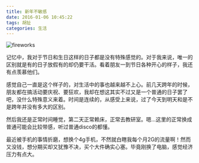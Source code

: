 ```yaml
---
title: 新年不敏感
date: 2016-01-06 10:45:22
tags: 胡扯
categories: 生活
---
```


![fireworks](http://7xnh8y.com1.z0.glb.clouddn.com/fireworks.jpg)

记忆中，我对于节日和生日这样的日子都是没有特殊感觉的。对于我来说，唯一的区别就是有的日子放假有的却仍要干活。看着朋友一到节日各种开心的样子，我还有点羡慕他们。

感觉自己一直是这个样子的，对生活中的事也越来越不上心。前几天跨年的时候，朋友都在搞活动要庆祝、要狂欢，我却在想这其实不过又是一个普通的日子罢了吧，没什么特殊意义来着。时间是连续的，从感受上来说，过了今天到明天和是不是跨年并没有多大的区别。

然后我还是正常时间睡觉，第二天正常赖床，正常去教研室。嗯...这里的正常换成普通可能会比较带感，听过普通disco的都懂。

最近被手机的事情折磨，想换个4g手机，不然就白瞎我每个月2G的流量啊！然而又没钱，想分期买却又犹豫不决，买个大件确实心塞。毕竟刚换了电脑，感觉经济压力有点大。